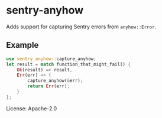 # sentry-anyhow

Adds support for capturing Sentry errors from `anyhow::Error`.

## Example

```rust
use sentry_anyhow::capture_anyhow;
let result = match function_that_might_fail() {
    Ok(result) => result,
    Err(err) => {
        capture_anyhow(&err);
        return Err(err);
    }
};
```

License: Apache-2.0

